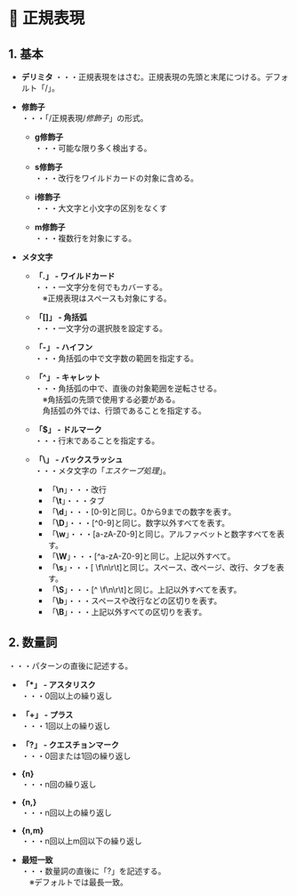 # :memo: 正規表現

## 1. 基本

- **デリミタ** 
・・・正規表現をはさむ。正規表現の先頭と末尾につける。デフォルト「/」。

- **修飾子**  
・・・「/正規表現/*修飾子*」の形式。
  - **g修飾子**  
  ・・・可能な限り多く検出する。

  - **s修飾子**  
  ・・・改行をワイルドカードの対象に含める。

  - **i修飾子**  
  ・・・大文字と小文字の区別をなくす

  - **m修飾子**  
  ・・・複数行を対象にする。

- **メタ文字**  
  - **「.」 - ワイルドカード**  
  ・・・一文字分を何でもカバーする。  
  　※正規表現はスペースも対象にする。

  - **「[]」 - 角括弧**  
  ・・・一文字分の選択肢を設定する。

  - **「-」 - ハイフン**  
  ・・・角括弧の中で文字数の範囲を指定する。

  - **「^」 - キャレット**  
  ・・・角括弧の中で、直後の対象範囲を逆転させる。  
  　※角括弧の先頭で使用する必要がある。  
　角括弧の外では、行頭であることを指定する。

  - **「$」 - ドルマーク**  
  ・・・行末であることを指定する。

  - **「\」 - バックスラッシュ**  
  ・・・メタ文字の「*エスケープ処理*」。
    - 「**\n**」・・・改行
    - 「**\t**」・・・タブ
    - 「**\d**」・・・[0-9]と同じ。0から9までの数字を表す。
    - 「**\D**」・・・[^0-9]と同じ。数字以外すべてを表す。
    - 「**\w**」・・・[a-zA-Z0-9]と同じ。アルファベットと数字すべてを表す。
    - 「**\W**」・・・[^a-zA-Z0-9]と同じ。上記以外すべて。
    - 「**\s**」・・・[ \f\n\r\t]と同じ。スペース、改ページ、改行、タブを表す。
    - 「**\S**」・・・[^ \f\n\r\t]と同じ。上記以外すべてを表す。
    - 「**\b**」・・・スペースや改行などの区切りを表す。
    - 「**\B**」・・・上記以外すべての区切りを表す。

## 2. 数量詞

・・・パターンの直後に記述する。

- **「*」 - アスタリスク**  
・・・0回以上の繰り返し

- **「+」 - プラス**  
・・・1回以上の繰り返し

- **「?」 - クエスチョンマーク**  
・・・0回または1回の繰り返し

- **{n}**  
・・・n回の繰り返し

- **{n,}**  
・・・n回以上の繰り返し

- **{n,m}**  
・・・n回以上m回以下の繰り返し

- **最短一致**  
・・・数量詞の直後に「?」を記述する。  
　※デフォルトでは最長一致。